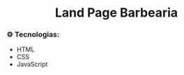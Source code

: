 <h1 align="center">Land Page Barbearia</h1>



### ⚙️ Tecnologias:
- HTML
- CSS
- JavaScript
<br /> <br />
